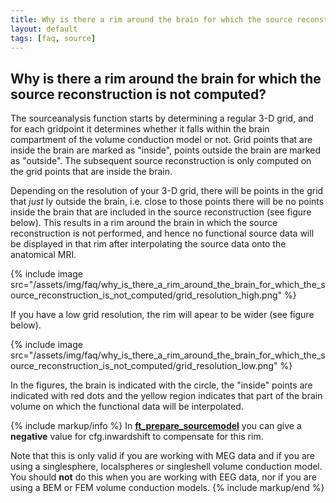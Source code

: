 ```yaml
---
title: Why is there a rim around the brain for which the source reconstruction is not computed?
layout: default
tags: [faq, source]
---
```


##  Why is there a rim around the brain for which the source reconstruction is not computed?

The sourceanalysis function starts by determining a regular 3-D grid, and for each gridpoint it determines whether it falls within the brain compartment of the volume conduction model or not. Grid points that are inside the brain are marked as "inside", points outside the brain are marked as "outside". The subsequent source reconstruction is only computed on the grid points that are inside the brain.

Depending on the resolution of your 3-D grid, there will be points in the grid that *just* ly outside the brain, i.e. close to those points there will be no points inside the brain that are included in the source reconstruction (see figure below). This results in a rim around the brain in which the source reconstruction is not performed, and hence no functional source data will be displayed in that rim after interpolating the source data onto the anatomical MRI.

{% include image src="/assets/img/faq/why_is_there_a_rim_around_the_brain_for_which_the_source_reconstruction_is_not_computed/grid_resolution_high.png" %}

If you have a low grid resolution, the rim will apear to be wider (see figure below).

{% include image src="/assets/img/faq/why_is_there_a_rim_around_the_brain_for_which_the_source_reconstruction_is_not_computed/grid_resolution_low.png" %}

In the figures, the brain is indicated with the circle, the "inside" points are indicated with red dots and the yellow region indicates that part of the brain volume on which the functional data will be interpolated.

{% include markup/info %}
In **[ft_prepare_sourcemodel](/reference/ft_prepare_sourcemodel)** you can give a **negative** value for cfg.inwardshift to compensate for this rim. 

Note that this is only valid if you are working with MEG data and if you are using a singlesphere, localspheres or singleshell volume conduction model. You should **not** do this when you are working with EEG data, nor if you are using a BEM or FEM volume conduction models.
{% include markup/end %}
